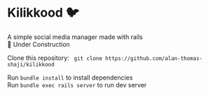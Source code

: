 # Kilikkood :bird:
A simple social media manager made with rails   
:construction: Under Construction


Clone this repository:
``` git clone https://github.com/alan-thomas-shaji/kilikkood```

Run ```bundle install``` to install dependencies  
Run ```bundle exec rails server``` to run dev server
